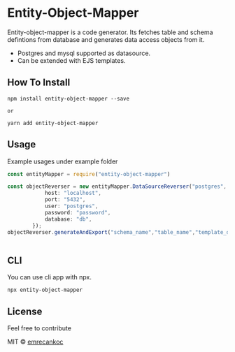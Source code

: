 
# Entity-Object-Mapper

Entity-object-mapper is a code generator. Its fetches table and schema defintions from database and generates data access objects from it.

-   Postgres and mysql supported as datasource.
-   Can be extended with EJS templates.

## How To Install

```
npm install entity-object-mapper --save

or

yarn add entity-object-mapper
```

## Usage

Example usages under example folder

```ts
const entityMapper = require("entity-object-mapper")

const objectReverser = new entityMapper.DataSourceReverser("postgres", {
            host: "localhost",
            port: "5432",
            user: "postgres",
            password: "password",
            database: "db",
        });
objectReverser.generateAndExport("schema_name","table_name","template_directory","template_name", "package_name","output_dir");
            
```

## CLI

You can use cli app with npx.

```
npx entity-object-mapper
```

## License

Feel free to contribute

MIT © [emrecankoc](https://github.com/emrecankoc)
